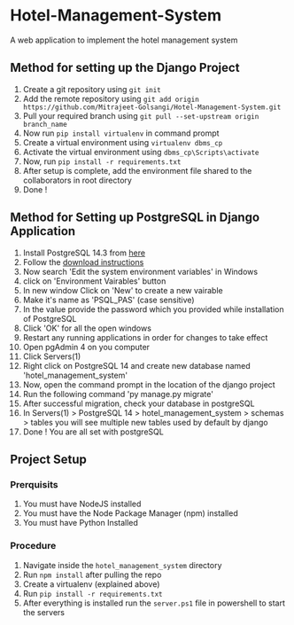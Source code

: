 # Hotel-Management-System

A web application to implement the hotel management system

## Method for setting up the Django Project

1. Create a git repository using `git init`
2. Add the remote repository using `git add origin https://github.com/Mitrajeet-Golsangi/Hotel-Management-System.git`
3. Pull your required branch using `git pull --set-upstream origin branch_name`
4. Now run `pip install virtualenv` in command prompt
5. Create a virtual environment using `virtualenv dbms_cp`
6. Activate the virtual environment using `dbms_cp\Scripts\activate`
7. Now, run `pip install -r requirements.txt`
8. After setup is complete, add the environment file shared to the collaborators in root directory
9. Done !

## Method for Setting up PostgreSQL in Django Application

1. Install PostgreSQL 14.3 from [here](https://www.enterprisedb.com/downloads/postgres-postgresql-downloads)
2. Follow the [download instructions](https://www.enterprisedb.com/docs/supported-open-source/postgresql/installer/02_installing_postgresql_with_the_graphical_installation_wizard/01_invoking_the_graphical_installer/)
3. Now search 'Edit the system environment variables' in Windows
4. click on 'Environment Vairables' button
5. In new window Click on 'New' to create a new vairable
6. Make it's name as 'PSQL_PAS' (case sensitive)
7. In the value provide the password which you provided while installation of PostgreSQL
8. Click 'OK' for all the open windows
9. Restart any running applications in order for changes to take effect
10. Open pgAdmin 4 on you computer
11. Click Servers(1)
12. Right click on PostgreSQL 14 and create new database named 'hotel_management_system'
13. Now, open the command prompt in the location of the django project
14. Run the following command 'py manage.py migrate'
15. After successful migration, check your database in postgreSQL
16. In Servers(1) > PostgreSQL 14 > hotel_management_system > schemas > tables you will see multiple new tables used by default by django
17. Done ! You are all set with postgreSQL

## Project Setup

### Prerquisits

1. You must have NodeJS installed
2. You must have the Node Package Manager (npm) installed
3. You must have Python Installed

### Procedure

1. Navigate inside the `hotel_management_system` directory
2. Run `npm install` after pulling the repo
3. Create a virtualenv (explained above)
4. Run `pip install -r requirements.txt`
5. After everything is installed run the `server.ps1` file in powershell to start the servers
